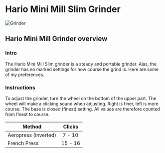 # Hario Mini Mill Slim Grinder

![Grinder](https://cdn.rawgit.com/andmos/Coffee/master/img/Grinder.svg)

## Hario Mini Mill Grinder overview

### Intro

The Hario Mini Mill Slim  grinder is a steady and portable grinder.
Alas, the grinder has no marked settings for how course the grind is. Here are some of my preferences.

### Instructions

To adjust the grinder, turn the wheel on the bottom of the upper part. The wheel will make a clicking sound when adjusting. Right is finer, left is more course. The base is closed (finest) setting. All values are therefore counted from finest to course.

| Method | Clicks |
| ---   | ---     |
| Aeropress (inverted) | 7 - 10 |
| French Press | 15 - 16 |
